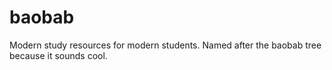 # baobab
Modern study resources for modern students. Named after the baobab tree because it sounds cool.
